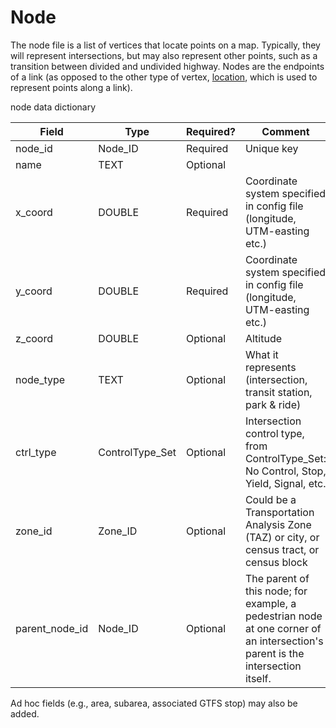 #	Node	
The node file is a list of vertices that locate points on a map. Typically, they will represent intersections, but may also represent other points, such as a transition between divided and undivided highway.  Nodes are the endpoints of a link (as opposed to the other type of vertex, [location](Location.md), which is used to represent points along a link).

node data dictionary

Field | Type | Required? | Comment
---|---|---|---
node_id | Node_ID | Required | Unique key
name | TEXT | Optional | 
x_coord | DOUBLE | Required | Coordinate system specified in config file (longitude, UTM-easting etc.)
y_coord | DOUBLE | Required | Coordinate system specified in config file (longitude, UTM-easting etc.)
z_coord | DOUBLE | Optional | Altitude
node_type | TEXT | Optional | What it represents (intersection, transit station, park & ride)
ctrl_type | ControlType_Set | Optional | Intersection control type, from ControlType_Set: No Control, Stop, Yield, Signal, etc.
zone_id | Zone_ID | Optional | Could be a Transportation Analysis Zone (TAZ) or city, or census tract, or census block
parent_node_id | Node_ID | Optional | The parent of this node; for example, a pedestrian node at one corner of an intersection's parent is the intersection itself.

Ad hoc fields (e.g., area, subarea, associated GTFS stop) may also be added. 

